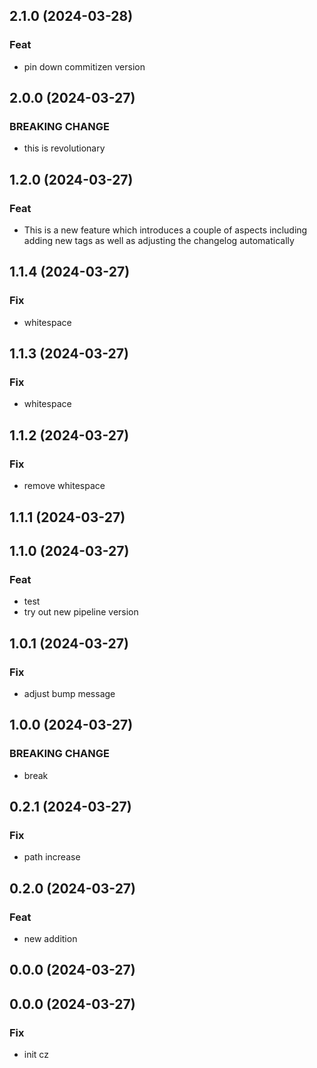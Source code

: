 ## 2.1.0 (2024-03-28)

### Feat

- pin down commitizen version

## 2.0.0 (2024-03-27)

### BREAKING CHANGE

- this is revolutionary

## 1.2.0 (2024-03-27)

### Feat

- This is a new feature which introduces a couple of aspects including adding new tags as well as adjusting the changelog automatically

## 1.1.4 (2024-03-27)

### Fix

- whitespace

## 1.1.3 (2024-03-27)

### Fix

- whitespace

## 1.1.2 (2024-03-27)

### Fix

- remove whitespace

## 1.1.1 (2024-03-27)

## 1.1.0 (2024-03-27)

### Feat

- test
- try out new pipeline version

## 1.0.1 (2024-03-27)

### Fix

- adjust bump message

## 1.0.0 (2024-03-27)

### BREAKING CHANGE

- break

## 0.2.1 (2024-03-27)

### Fix

- path increase

## 0.2.0 (2024-03-27)

### Feat

- new addition

## 0.0.0 (2024-03-27)

## 0.0.0 (2024-03-27)

### Fix

- init cz

